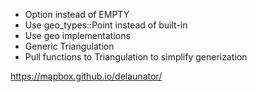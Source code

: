- Option instead of EMPTY
- Use geo_types::Point instead of built-in
- Use geo implementations
- Generic Triangulation
- Pull functions to Triangulation to simplify generization

https://mapbox.github.io/delaunator/
